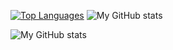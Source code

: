  <br><br>

[![Top Languages](https://github-readme-stats.vercel.app/api/top-langs/?username=Atomic69420&layout=compact)](https://github.com/Atomic69420/github-readme-stats)
![My GitHub stats](https://github-readme-stats.vercel.app/api?username=Atomic69420&hide=contribs,prs&theme=tokyonight)

![My GitHub stats](https://github-readme-stats.vercel.app/api?username=Atomic69420&show_icons=true&theme=radical)
